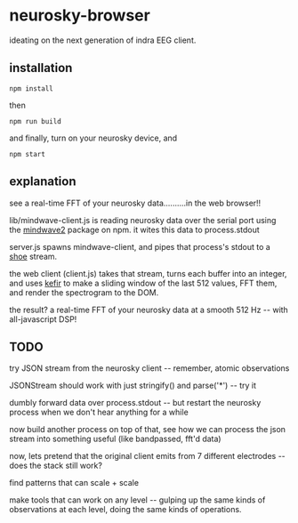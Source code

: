 # neurosky-browser

ideating on the next generation of indra EEG client.

## installation

`npm install`

then

`npm run build`

and finally, turn on your neurosky device, and

`npm start`

## explanation

see a real-time FFT of your neurosky data..........in the web browser!!

lib/mindwave-client.js is reading neurosky data over the serial port using the [mindwave2](http://npmjs.com/package/mindwave2) package on npm. it wites this data to process.stdout

server.js spawns mindwave-client, and pipes that process's stdout to a [shoe](http://npmjs.com/package/shoe) stream.

the web client (client.js) takes that stream, turns each buffer into an integer, and uses [kefir](rpominov.github.io/kefir/) to make a sliding window of the last 512 values, FFT them, and render the spectrogram to the DOM.

the result? a real-time FFT of your neurosky data at a smooth 512 Hz -- with all-javascript DSP!

## TODO

try JSON stream from the neurosky client -- remember, atomic observations

JSONStream should work with just stringify() and parse('*') -- try it

dumbly forward data over process.stdout -- but restart the neurosky process when we don't hear anything for a while

now build another process on top of that, see how we can process the json stream into something useful (like bandpassed, fft'd data)

now, lets pretend that the original client emits from 7 different electrodes -- does the stack still work?

find patterns that can scale + scale

make tools that can work on any level -- gulping up the same kinds of observations at each level, doing the same kinds of operations.

